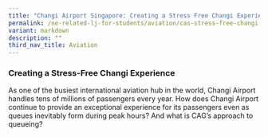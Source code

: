 ```yaml
---
title: "Changi Airport Singapore: Creating a Stress Free Changi Experience"
permalink: /ne-related-lj-for-students/aviation/cas-stress-free-changi-experience/
variant: markdown
description: ""
third_nav_title: Aviation
---
```

### Creating a Stress-Free Changi Experience

As one of the busiest international aviation hub in the world, Changi Airport handles tens of millions of passengers every year.
How does Changi Airport continue to provide an exceptional experience for its passengers even as queues inevitably form during peak hours? And what is CAG’s approach to queueing?

